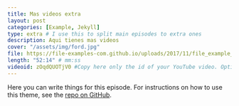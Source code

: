 ```yaml
---
title: Mas videos extra
layout: post
categories: [Example, Jekyll]
type: extra # I use this to split main episodes to extra ones
description: Aqui tienes mas videos
cover: "/assets/img/ford.jpg"
file: https://file-examples-com.github.io/uploads/2017/11/file_example_MP3_700KB.mp3 #Link to your .mp3 file
length: "52:14" # mm:ss
videoid: zOqdQUOTjV0 #Copy here only the id of your YouTube video. Optional
---
```


Here you can write things for this episode.
For instructions on how to use this theme, see the [repo on GitHub](https://github.com/PandaSekh/Jekyll-Podcaster).